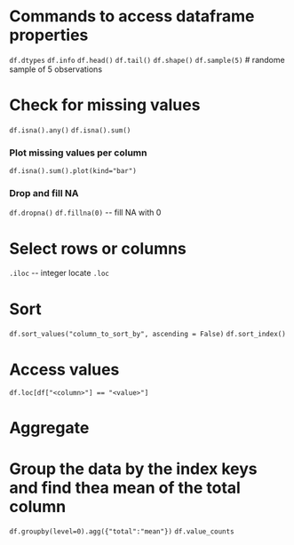 
# Commands to access dataframe properties
`df.dtypes`
`df.info`
`df.head()`
`df.tail()`
`df.shape()`
`df.sample(5)` # randome sample of 5 observations

# Check for missing values 
`df.isna().any()`
`df.isna().sum()`
### Plot missing values per column
`df.isna().sum().plot(kind="bar")`

### Drop and fill NA 
`df.dropna()`
`df.fillna(0)` -- fill NA with 0
# Select rows or columns 
`.iloc` -- integer locate
`.loc`

# Sort 
`df.sort_values("column_to_sort_by", ascending = False)`
`df.sort_index()`

# Access values 
`df.loc[df["<column>"] == "<value>"]`

# Aggregate
# Group the data by the index keys and find thea mean of the total column
`df.groupby(level=0).agg({"total":"mean"})`
`df.value_counts`
